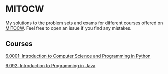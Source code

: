 # MITOCW

My solutions to the problem sets and exams for different courses offered on [MITOCW](https://ocw.mit.edu/index.htm). Feel free to open an issue if you find any mistakes.

## Courses

[6.0001: Introduction to Computer Science and Programming in Python](https://github.com/ramanakshay/MITOCW/tree/main/6.0001)

[6.092: Introduction to Programming in Java](https://github.com/ramanakshay/MITOCW/tree/main/6.092)
